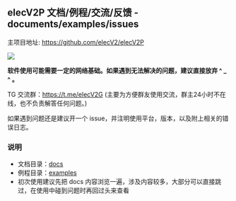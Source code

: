 ## elecV2P 文档/例程/交流/反馈 - documents/examples/issues

主项目地址: https://github.com/elecV2/elecV2P

![](https://raw.githubusercontent.com/elecV2/elecV2P-dei/master/docs/res/overview.png)

**软件使用可能需要一定的网络基础。如果遇到无法解决的问题，建议直接放弃 ^ _ ^ 。**

TG 交流群：https://t.me/elecV2G (主要为方便群友使用交流，群主24小时不在线，也不负责解答任何问题。)

如果遇到问题还是建议开一个 issue，并注明使用平台，版本，以及附上相关的错误日志。

### 说明

- 文档目录：[docs](https://github.com/elecV2/elecV2P-dei/tree/master/docs)
- 例程目录：[examples](https://github.com/elecV2/elecV2P-dei/tree/master/examples)
- 初次使用建议先把 docs 内容浏览一遍，涉及内容较多，大部分可以直接跳过，在使用中碰到问题时再回过头来查看